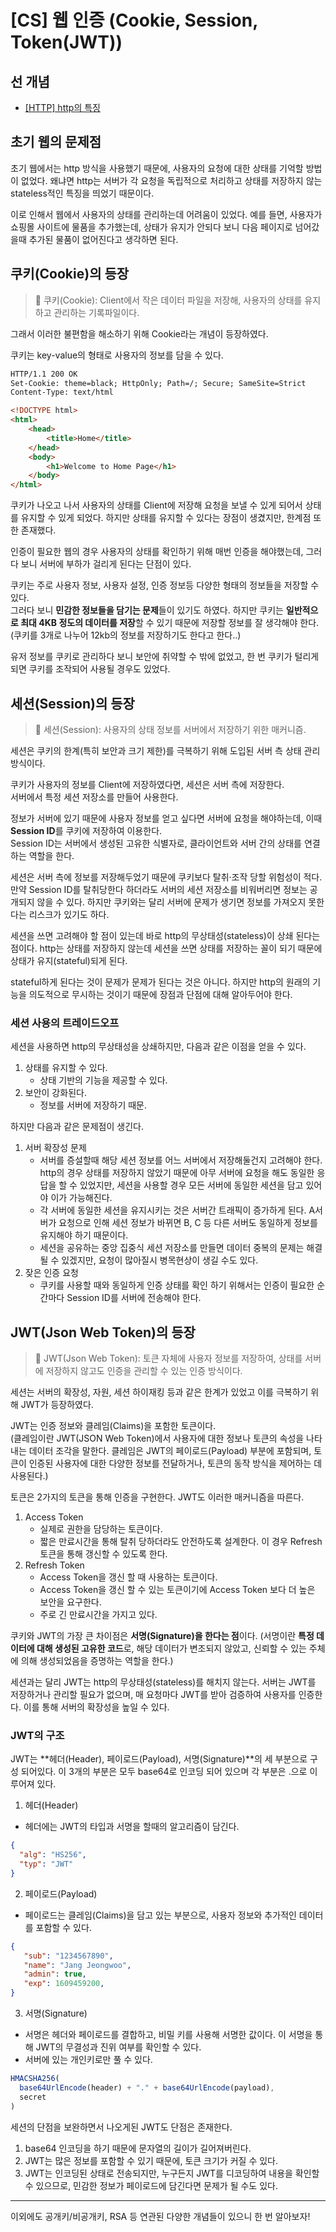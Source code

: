 # [CS] 웹 인증 (Cookie, Session, Token(JWT))

## 선 개념
- [[HTTP] http의 특징](https://github.com/jeongwoo903/study-log/blob/main/2024-08/%5BHTTP%5D%20http%EC%9D%98%20%ED%8A%B9%EC%A7%95.md)

## 초기 웹의 문제점
초기 웹에서는 http 방식을 사용했기 때문에, 사용자의 요청에 대한 상태를 기억할 방법이 없었다. 
왜냐면 http는 서버가 각 요청을 독립적으로 처리하고 상태를 저장하지 않는 stateless적인 특징을 띄었기 때문이다.  

이로 인해서 웹에서 사용자의 상태를 관리하는데 어려움이 있었다.
예를 들면, 사용자가 쇼핑몰 사이트에 물품을 추가했는데, 상태가 유지가 안되다 보니 다음 페이지로 넘어갔을때 추가된 물품이 없어진다고 생각하면 된다.  

## 쿠키(Cookie)의 등장
> 📌 쿠키(Cookie): Client에서 작은 데이터 파일을 저장해, 사용자의 상태를 유지하고 관리하는 기록파일이다.  

그래서 이러한 불편함을 해소하기 위해 Cookie라는 개념이 등장하였다.

쿠키는 key-value의 형태로 사용자의 정보를 담을 수 있다.
```html
HTTP/1.1 200 OK
Set-Cookie: theme=black; HttpOnly; Path=/; Secure; SameSite=Strict
Content-Type: text/html

<!DOCTYPE html>
<html>
    <head>
        <title>Home</title>
    </head>
    <body>
        <h1>Welcome to Home Page</h1>
    </body>
</html>

```

쿠키가 나오고 나서 사용자의 상태를 Client에 저장해 요청을 보낼 수 있게 되어서 상태를 유지할 수 있게 되었다.
하지만 상태를 유지할 수 있다는 장점이 생겼지만, 한계점 또한 존재했다.

인증이 필요한 웹의 경우 사용자의 상태를 확인하기 위해 매번 인증을 해야했는데, 그러다 보니 서버에 부하가 걸리게 된다는 단점이 있다.

쿠키는 주로 사용자 정보, 사용자 설정, 인증 정보등 다양한 형태의 정보들을 저장할 수 있다.  
그러다 보니 **민감한 정보들을 담기는 문제**들이 있기도 하였다.
하지만 쿠키는 **일반적으로 최대 4KB 정도의 데이터를 저장**할 수 있기 때문에 저장할 정보를 잘 생각해야 한다.
(쿠키를 3개로 나누어 12kb의 정보를 저장하기도 한다고 한다..)

유저 정보를 쿠키로 관리하다 보니 보안에 취약할 수 밖에 없었고, 한 번 쿠키가 털리게 되면 쿠키를 조작되어 사용될 경우도 있었다.

## 세션(Session)의 등장
> 📌 세션(Session): 사용자의 상태 정보를 서버에서 저장하기 위한 매커니즘.

세션은 쿠키의 한계(특히 보안과 크기 제한)를 극복하기 위해 도입된 서버 측 상태 관리 방식이다.  

쿠키가 사용자의 정보를 Client에 저장하였다면, 세션은 서버 측에 저장한다.  
서버에서 특정 세션 저장소를 만들어 사용한다.

정보가 서버에 있기 때문에 사용자 정보를 얻고 싶다면 서버에 요청을 해야하는데, 이때 **Session ID**를 쿠키에 저장하여 이용한다.  
Session ID는 서버에서 생성된 고유한 식별자로, 클라이언트와 서버 간의 상태를 연결하는 역할을 한다.  

세션은 서버 측에 정보를 저장해두었기 때문에 쿠키보다 탈취·조작 당할 위험성이 적다.  
만약 Session ID를 탈취당한다 하더라도 서버의 세션 저장소를 비워버리면 정보는 공개되지 않을 수 있다.
하지만 쿠키와는 달리 서버에 문제가 생기면 정보를 가져오지 못한다는 리스크가 있기도 하다.

세션을 쓰면 고려해야 할 점이 있는데 바로 http의 무상태성(stateless)이 상쇄 된다는 점이다.
http는 상태를 저장하지 않는데 세션을 쓰면 상태를 저장하는 꼴이 되기 때문에 상태가 유지(stateful)되게 된다.

stateful하게 된다는 것이 문제가 문제가 된다는 것은 아니다.
하지만 http의 원래의 기능을 의도적으로 무시하는 것이기 때문에 장점과 단점에 대해 알아두어야 한다.

### 세션 사용의 트레이드오프
세션을 사용하면 http의 무상태성을 상쇄하지만, 다음과 같은 이점을 얻을 수 있다.
1. 상태를 유지할 수 있다.
   - 상태 기반의 기능을 제공할 수 있다.
2. 보안이 강화된다.
   - 정보를 서버에 저장하기 때문.

하지만 다음과 같은 문제점이 생긴다.
1. 서버 확장성 문제
    - 서버를 증설할때 해당 세션 정보를 어느 서버에서 저장해둘건지 고려해야 한다.  
    http의 경우 상태를 저장하지 않았기 때문에 아무 서버에 요청을 해도 동일한 응답을 할 수 있었지만, 세션을 사용할 경우 모든 서버에 동일한 세션을 담고 있어야 이가 가능해진다.  
    - 각 서버에 동일한 세션을 유지시키는 것은 서버간 트래픽이 증가하게 된다. A서버가 요청으로 인해 세션 정보가 바뀌면 B, C 등 다른 서버도 동일하게 정보를 유지해야 하기 때문이다.  
    - 세션을 공유하는 중앙 집중식 세션 저장소를 만들면 데이터 중복의 문제는 해결될 수 있겠지만, 요청이 많아질시 병목현상이 생길 수도 있다.  
2. 잦은 인증 요청
    - 쿠키를 사용할 때와 동일하게 인증 상태를 확인 하기 위해서는 인증이 필요한 순간마다 Session ID를 서버에 전송해야 한다.  

## JWT(Json Web Token)의 등장
> 📌 JWT(Json Web Token): 토큰 자체에 사용자 정보를 저장하여, 상태를 서버에 저장하지 않고도 인증을 관리할 수 있는 인증 방식이다.

세션는 서버의 확장성, 자원, 세션 하이재킹 등과 같은 한계가 있었고 이를 극복하기 위해 JWT가 등장하였다.   

JWT는 인증 정보와 클레임(Claims)을 포함한 토큰이다.  
(클레임이란 JWT(JSON Web Token)에서 사용자에 대한 정보나 토큰의 속성을 나타내는 데이터 조각을 말한다. 클레임은 JWT의 페이로드(Payload) 부분에 포함되며, 토큰이 인증된 사용자에 대한 다양한 정보를 전달하거나, 토큰의 동작 방식을 제어하는 데 사용된다.)

토큰은 2가지의 토큰을 통해 인증을 구현한다. JWT도 이러한 매커니즘을 따른다.
1. Access Token
   - 실제로 권한을 담당하는 토큰이다.
   - 짧은 만료시간을 통해 탈취 당하더라도 안전하도록 설계한다. 이 경우 Refresh 토큰을 통해 갱신할 수 있도록 한다.
2. Refresh Token
   - Access Token을 갱신 할 때 사용하는 토큰이다.
   - Access Token을 갱신 할 수 있는 토큰이기에 Access Token 보다 더 높은 보안을 요구한다.
   - 주로 긴 만료시간을 가지고 있다.

쿠키와 JWT의 가장 큰 차이점은 **서명(Signature)을 한다는 점**이다.
(서명이란 **특정 데이터에 대해 생성된 고유한 코드**로, 해당 데이터가 변조되지 않았고, 신뢰할 수 있는 주체에 의해 생성되었음을 증명하는 역할을 한다.)  

세션과는 달리 JWT는 http의 무상태성(stateless)를 해치지 않는다.
서버는 JWT를 저장하거나 관리할 필요가 없으며, 매 요청마다 JWT를 받아 검증하여 사용자를 인증한다. 이를 통해 서버의 확장성을 높일 수 있다.

### JWT의 구조
JWT는 **헤더(Header), 페이로드(Payload), 서명(Signature)**의 세 부분으로 구성 되어있다.
이 3개의 부분은 모두 base64로 인코딩 되어 있으며 각 부분은 .으로 이루어져 있다.

1. 헤더(Header)
- 헤더에는 JWT의 타입과 서명을 할때의 알고리즘이 담긴다.
```json
{
  "alg": "HS256",
  "typ": "JWT"
}

```

2. 페이로드(Payload)
- 페이로드는 클레임(Claims)을 담고 있는 부분으로, 사용자 정보와 추가적인 데이터를 포함할 수 있다.
```json
{
   "sub": "1234567890",
   "name": "Jang Jeongwoo",
   "admin": true,
   "exp": 1609459200,                                                                                 
}

```

3. 서명(Signature)
- 서명은 헤더와 페이로드를 결합하고, 비밀 키를 사용해 서명한 값이다. 이 서명을 통해 JWT의 무결성과 진위 여부를 확인할 수 있다.
- 서버에 있는 개인키로만 풀 수 있다.

```js
HMACSHA256(
  base64UrlEncode(header) + "." + base64UrlEncode(payload),
  secret
)
```

세션의 단점을 보완하면서 나오게된 JWT도 단점은 존재한다.

1. base64 인코딩을 하기 때문에 문자열의 길이가 길어져버린다. 
2. JWT는 많은 정보를 포함할 수 있기 때문에, 토큰 크기가 커질 수 있다.
3. JWT는 인코딩된 상태로 전송되지만, 누구든지 JWT를 디코딩하여 내용을 확인할 수 있으므로, 민감한 정보가 페이로드에 담긴다면 문제가 될 수도 있다.

---

이외에도 공개키/비공개키, RSA 등 연관된 다양한 개념들이 있으니 한 번 알아보자!









